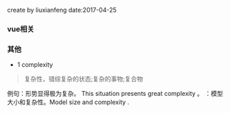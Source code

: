 create by liuxianfeng date:2017-04-25

### vue相关


### 其他

- 1 complexity
> 复杂性，错综复杂的状态;复杂的事物;复合物

例句：形势显得极为复杂。 This situation presents great complexity 。
：模型大小和复杂性。Model size and complexity .
